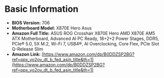 # Basic Information

- **BIOS Version:** 706
- **Motherboard Model:** X870E Hero Asus
- **Amazon Full Title:** ASUS ROG Crosshair X870E Hero AMD X870E AM5 ATX Motherboard, Advanced AI PC Ready, 18+2+2 Power Stages, DDR5, PCIe® 5.0, 5X M.2, Wi-Fi 7, USB4®, AI Overclocking, Core Flex, PCIe Slot Q-Release Slim
- **Amazon Link:** [https://www.amazon.com/dp/B0DDZSP2BG?ref=ppx_yo2ov_dt_b_fed_asin_title&th=1](https://www.amazon.com/dp/B0DDZSP2BG?ref=ppx_yo2ov_dt_b_fed_asin_title&th=1)

